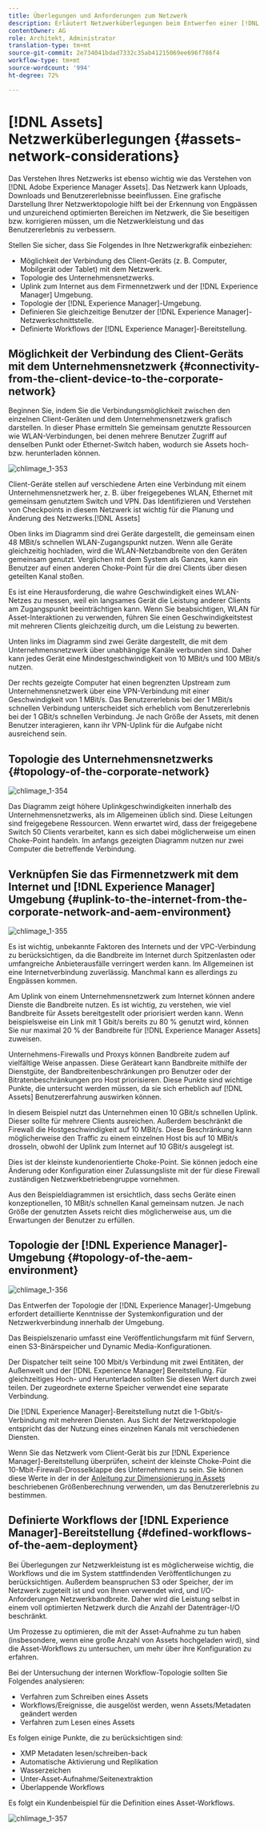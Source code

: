 ```yaml
---
title: Überlegungen und Anforderungen zum Netzwerk
description: Erläutert Netzwerküberlegungen beim Entwerfen einer [!DNL Adobe Experience Manager Assets] Bereitstellung.
contentOwner: AG
role: Architekt, Administrator
translation-type: tm+mt
source-git-commit: 2e734041bdad7332c35ab41215069ee696f786f4
workflow-type: tm+mt
source-wordcount: '994'
ht-degree: 72%

---
```



# [!DNL Assets] Netzwerküberlegungen  {#assets-network-considerations}

Das Verstehen Ihres Netzwerks ist ebenso wichtig wie das Verstehen von [!DNL Adobe Experience Manager Assets]. Das Netzwerk kann Uploads, Downloads und Benutzererlebnisse beeinflussen. Eine grafische Darstellung Ihrer Netzwerktopologie hilft bei der Erkennung von Engpässen und unzureichend optimierten Bereichen im Netzwerk, die Sie beseitigen bzw. korrigieren müssen, um die Netzwerkleistung und das Benutzererlebnis zu verbessern.

Stellen Sie sicher, dass Sie Folgendes in Ihre Netzwerkgrafik einbeziehen:

* Möglichkeit der Verbindung des Client-Geräts (z. B. Computer, Mobilgerät oder Tablet) mit dem Netzwerk.
* Topologie des Unternehmensnetzwerks.
* Uplink zum Internet aus dem Firmennetzwerk und der [!DNL Experience Manager] Umgebung.
* Topologie der [!DNL Experience Manager]-Umgebung.
* Definieren Sie gleichzeitige Benutzer der [!DNL Experience Manager]-Netzwerkschnittstelle.
* Definierte Workflows der [!DNL Experience Manager]-Bereitstellung.

## Möglichkeit der Verbindung des Client-Geräts mit dem Unternehmensnetzwerk {#connectivity-from-the-client-device-to-the-corporate-network}

Beginnen Sie, indem Sie die Verbindungsmöglichkeit zwischen den einzelnen Client-Geräten und dem Unternehmensnetzwerk grafisch darstellen. In dieser Phase ermitteln Sie gemeinsam genutzte Ressourcen wie WLAN-Verbindungen, bei denen mehrere Benutzer Zugriff auf denselben Punkt oder Ethernet-Switch haben, wodurch sie Assets hoch- bzw. herunterladen können.

![chlimage_1-353](assets/chlimage_1-353.png)

Client-Geräte stellen auf verschiedene Arten eine Verbindung mit einem Unternehmensnetzwerk her, z. B. über freigegebenes WLAN, Ethernet mit gemeinsam genutztem Switch und VPN. Das Identifizieren und Verstehen von Checkpoints in diesem Netzwerk ist wichtig für die Planung und Änderung des Netzwerks.[!DNL Assets]

Oben links im Diagramm sind drei Geräte dargestellt, die gemeinsam einen 48 MBit/s schnellen WLAN-Zugangspunkt nutzen. Wenn alle Geräte gleichzeitig hochladen, wird die WLAN-Netzbandbreite von den Geräten gemeinsam genutzt. Verglichen mit dem System als Ganzes, kann ein Benutzer auf einen anderen Choke-Point für die drei Clients über diesen geteilten Kanal stoßen.

Es ist eine Herausforderung, die wahre Geschwindigkeit eines WLAN-Netzes zu messen, weil ein langsames Gerät die Leistung anderer Clients am Zugangspunkt beeinträchtigen kann. Wenn Sie beabsichtigen, WLAN für Asset-Interaktionen zu verwenden, führen Sie einen Geschwindigkeitstest mit mehreren Clients gleichzeitig durch, um die Leistung zu bewerten.

Unten links im Diagramm sind zwei Geräte dargestellt, die mit dem Unternehmensnetzwerk über unabhängige Kanäle verbunden sind. Daher kann jedes Gerät eine Mindestgeschwindigkeit von 10 MBit/s und 100 MBit/s nutzen.

Der rechts gezeigte Computer hat einen begrenzten Upstream zum Unternehmensnetzwerk über eine VPN-Verbindung mit einer Geschwindigkeit von 1 MBit/s. Das Benutzererlebnis bei der 1 MBit/s schnellen Verbindung unterscheidet sich erheblich vom Benutzererlebnis bei der 1 GBit/s schnellen Verbindung. Je nach Größe der Assets, mit denen Benutzer interagieren, kann ihr VPN-Uplink für die Aufgabe nicht ausreichend sein.

## Topologie des Unternehmensnetzwerks  {#topology-of-the-corporate-network}

![chlimage_1-354](assets/chlimage_1-354.png)

Das Diagramm zeigt höhere Uplinkgeschwindigkeiten innerhalb des Unternehmensnetzwerks, als im Allgemeinen üblich sind. Diese Leitungen sind freigegebene Ressourcen. Wenn erwartet wird, dass der freigegebene Switch 50 Clients verarbeitet, kann es sich dabei möglicherweise um einen Choke-Point handeln. Im anfangs gezeigten Diagramm nutzen nur zwei Computer die betreffende Verbindung.

## Verknüpfen Sie das Firmennetzwerk mit dem Internet und [!DNL Experience Manager] Umgebung {#uplink-to-the-internet-from-the-corporate-network-and-aem-environment}

![chlimage_1-355](assets/chlimage_1-355.png)

Es ist wichtig, unbekannte Faktoren des Internets und der VPC-Verbindung zu berücksichtigen, da die Bandbreite im Internet durch Spitzenlasten oder umfangreiche Anbieterausfälle verringert werden kann. Im Allgemeinen ist eine Internetverbindung zuverlässig. Manchmal kann es allerdings zu Engpässen kommen.

Am Uplink von einem Unternehmensnetzwerk zum Internet können andere Dienste die Bandbreite nutzen. Es ist wichtig, zu verstehen, wie viel Bandbreite für Assets bereitgestellt oder priorisiert werden kann. Wenn beispielsweise ein Link mit 1 Gbit/s bereits zu 80 % genutzt wird, können Sie nur maximal 20 % der Bandbreite für [!DNL Experience Manager Assets] zuweisen.

Unternehmens-Firewalls und Proxys können Bandbreite zudem auf vielfältige Weise anpassen. Diese Geräteart kann Bandbreite mithilfe der Dienstgüte, der Bandbreitenbeschränkungen pro Benutzer oder der Bitratenbeschränkungen pro Host priorisieren. Diese Punkte sind wichtige Punkte, die untersucht werden müssen, da sie sich erheblich auf [!DNL Assets] Benutzererfahrung auswirken können.

In diesem Beispiel nutzt das Unternehmen einen 10 GBit/s schnellen Uplink. Dieser sollte für mehrere Clients ausreichen. Außerdem beschränkt die Firewall die Hostgeschwindigkeit auf 10 MBit/s. Diese Beschränkung kann möglicherweise den Traffic zu einem einzelnen Host bis auf 10 MBit/s drosseln, obwohl der Uplink zum Internet auf 10 GBit/s ausgelegt ist.

Dies ist der kleinste kundenorientierte Choke-Point. Sie können jedoch eine Änderung oder Konfiguration einer Zulassungsliste mit der für diese Firewall zuständigen Netzwerkbetriebengruppe vornehmen.

Aus den Beispieldiagrammen ist ersichtlich, dass sechs Geräte einen konzeptionellen, 10 MBit/s schnellen Kanal gemeinsam nutzen. Je nach Größe der genutzten Assets reicht dies möglicherweise aus, um die Erwartungen der Benutzer zu erfüllen.

## Topologie der [!DNL Experience Manager]-Umgebung {#topology-of-the-aem-environment}

![chlimage_1-356](assets/chlimage_1-356.png)

Das Entwerfen der Topologie der [!DNL Experience Manager]-Umgebung erfordert detaillierte Kenntnisse der Systemkonfiguration und der Netzwerkverbindung innerhalb der Umgebung.

Das Beispielszenario umfasst eine Veröffentlichungsfarm mit fünf Servern, einen S3-Binärspeicher und Dynamic Media-Konfigurationen.

Der Dispatcher teilt seine 100 Mbit/s Verbindung mit zwei Entitäten, der Außenwelt und der [!DNL Experience Manager] Bereitstellung. Für gleichzeitiges Hoch- und Herunterladen sollten Sie diesen Wert durch zwei teilen. Der zugeordnete externe Speicher verwendet eine separate Verbindung.

Die [!DNL Experience Manager]-Bereitstellung nutzt die 1-Gbit/s-Verbindung mit mehreren Diensten. Aus Sicht der Netzwerktopologie entspricht das der Nutzung eines einzelnen Kanals mit verschiedenen Diensten.

Wenn Sie das Netzwerk vom Client-Gerät bis zur [!DNL Experience Manager]-Bereitstellung überprüfen, scheint der kleinste Choke-Point die 10-Mbit-Firewall-Drosselklappe des Unternehmens zu sein. Sie können diese Werte in der in der [Anleitung zur Dimensionierung in Assets](assets-sizing-guide.md) beschriebenen Größenberechnung verwenden, um das Benutzererlebnis zu bestimmen.

## Definierte Workflows der [!DNL Experience Manager]-Bereitstellung {#defined-workflows-of-the-aem-deployment}

Bei Überlegungen zur Netzwerkleistung ist es möglicherweise wichtig, die Workflows und die im System stattfindenden Veröffentlichungen zu berücksichtigen. Außerdem beanspruchen S3 oder Speicher, der im Netzwerk zugeteilt ist und von Ihnen verwendet wird, und I/O-Anforderungen Netzwerkbandbreite. Daher wird die Leistung selbst in einem voll optimierten Netzwerk durch die Anzahl der Datenträger-I/O beschränkt.

Um Prozesse zu optimieren, die mit der Asset-Aufnahme zu tun haben (insbesondere, wenn eine große Anzahl von Assets hochgeladen wird), sind die Asset-Workflows zu untersuchen, um mehr über ihre Konfiguration zu erfahren.

Bei der Untersuchung der internen Workflow-Topologie sollten Sie Folgendes analysieren:

* Verfahren zum Schreiben eines Assets
* Workflows/Ereignisse, die ausgelöst werden, wenn Assets/Metadaten geändert werden
* Verfahren zum Lesen eines Assets

Es folgen einige Punkte, die zu berücksichtigen sind:

* XMP Metadaten lesen/schreiben-back
* Automatische Aktivierung und Replikation
* Wasserzeichen  
* Unter-Asset-Aufnahme/Seitenextraktion
* Überlappende Workflows

Es folgt ein Kundenbeispiel für die Definition eines Asset-Workflows.

![chlimage_1-357](assets/chlimage_1-357.png)
